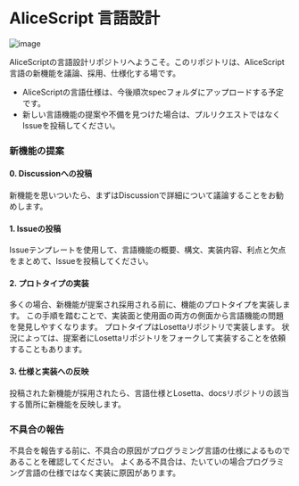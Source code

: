 # AliceScript 言語設計
![image](https://github.com/WSOFT-Project/alicescript/assets/34591675/64dac579-c535-471e-936f-9de552cc8f88)

AliceScriptの言語設計リポジトリへようこそ。このリポジトリは、AliceScript言語の新機能を議論、採用、仕様化する場です。

- AliceScriptの言語仕様は、今後順次specフォルダにアップロードする予定です。
- 新しい言語機能の提案や不備を見つけた場合は、プルリクエストではなくIssueを投稿してください。

### 新機能の提案
#### 0. Discussionへの投稿
新機能を思いついたら、まずはDiscussionで詳細について議論することをお勧めします。

#### 1. Issueの投稿
Issueテンプレートを使用して、言語機能の概要、構文、実装内容、利点と欠点をまとめて、Issueを投稿してください。

#### 2. プロトタイプの実装
多くの場合、新機能が提案され採用される前に、機能のプロトタイプを実装します。
この手順を踏むことで、実装面と使用面の両方の側面から言語機能の問題を発見しやすくなります。
プロトタイプはLosettaリポジトリで実装します。
状況によっては、提案者にLosettaリポジトリをフォークして実装することを依頼することもあります。

#### 3. 仕様と実装への反映
投稿された新機能が採用されたら、言語仕様とLosetta、docsリポジトリの該当する箇所に新機能を反映します。

### 不具合の報告
不具合を報告する前に、不具合の原因がプログラミング言語の仕様によるものであることを確認してください。
よくある不具合は、たいていの場合プログラミング言語の仕様ではなく実装に原因があります。
